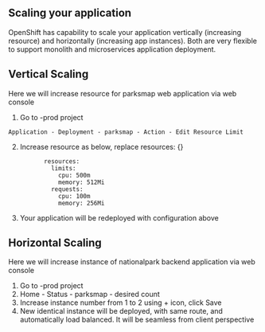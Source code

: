 ## Scaling your application

OpenShift has capability to scale your application vertically (increasing resource) and horizontally (increasing app instances). Both are very flexible to support monolith and microservices application deployment.

## Vertical Scaling

Here we will increase resource for parksmap web application via web console
1. Go to <userx>-prod project
```
Application - Deployment - parksmap - Action - Edit Resource Limit
```
2. Increase resource as below, replace resources: {}
```
          resources:
            limits:
              cpu: 500m
              memory: 512Mi
            requests:
              cpu: 100m
              memory: 256Mi
```
3. Your application will be redeployed with configuration above

## Horizontal Scaling

Here we will increase instance of nationalpark backend application via web console
1. Go to <userx>-prod project
2. Home - Status - parksmap - desired count
2. Increase instance number from 1 to 2 using + icon, click Save
3. New identical instance will be deployed, with same route, and automatically load balanced. It will be seamless from client perspective
